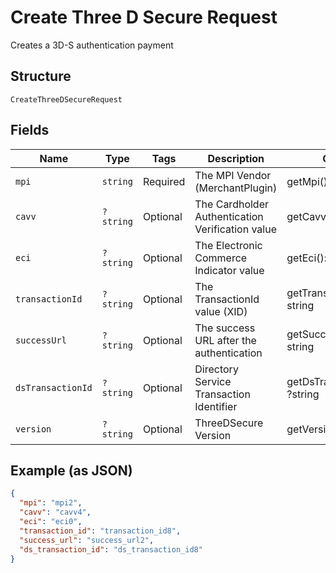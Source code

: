 
# Create Three D Secure Request

Creates a 3D-S authentication payment

## Structure

`CreateThreeDSecureRequest`

## Fields

| Name | Type | Tags | Description | Getter | Setter |
|  --- | --- | --- | --- | --- | --- |
| `mpi` | `string` | Required | The MPI Vendor (MerchantPlugin) | getMpi(): string | setMpi(string mpi): void |
| `cavv` | `?string` | Optional | The Cardholder Authentication Verification value | getCavv(): ?string | setCavv(?string cavv): void |
| `eci` | `?string` | Optional | The Electronic Commerce Indicator value | getEci(): ?string | setEci(?string eci): void |
| `transactionId` | `?string` | Optional | The TransactionId value (XID) | getTransactionId(): ?string | setTransactionId(?string transactionId): void |
| `successUrl` | `?string` | Optional | The success URL after the authentication | getSuccessUrl(): ?string | setSuccessUrl(?string successUrl): void |
| `dsTransactionId` | `?string` | Optional | Directory Service Transaction Identifier | getDsTransactionId(): ?string | setDsTransactionId(?string dsTransactionId): void |
| `version` | `?string` | Optional | ThreeDSecure Version | getVersion(): ?string | setVersion(?string version): void |

## Example (as JSON)

```json
{
  "mpi": "mpi2",
  "cavv": "cavv4",
  "eci": "eci0",
  "transaction_id": "transaction_id8",
  "success_url": "success_url2",
  "ds_transaction_id": "ds_transaction_id8"
}
```

